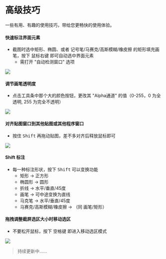 # 高级技巧

一些有用、有趣的使用技巧，带给您更畅快的使用体验。

#### 快速标注界面元素
* 截图时选中矩形、椭圆、或者 记号笔/马赛克/高斯模糊/橡皮擦 的矩形填充画笔，按下 <kbd>鼠标右键</kbd> 即可自动选中界面元素
  * 需打开 "自动检测窗口" 选项

![](https://cloud.githubusercontent.com/assets/2010459/20292800/7ea3310c-ab2b-11e6-93d6-dd3d00bf9a93.gif)

#### 调节画笔透明度
* 点击工具条中那个大的颜色按钮，更改其 "Alpha通道" 的值（0-255，0 为全透明, 255 为完全不透明）

![](https://cloud.githubusercontent.com/assets/2010459/20332863/c2d47552-abe9-11e6-8ddb-40d9268038ee.gif)

#### 对齐贴图窗口到其他贴图或其他程序窗口
* 按住 <kbd>Shift</kbd> 再拖动贴图，差不多对齐后释放鼠标即可

![](https://cloud.githubusercontent.com/assets/2010459/20332875/d68a4900-abe9-11e6-9cd2-a6e6cfa38544.gif)

#### Shift 标注
* 每一种标注形状，按下 <kbd>Shift</kbd> 可以变换功能
  * 矩形 -> 正方形
  * 椭圆形 -> 圆形
  * 折线 -> 水平/垂直/45度
  * 画笔 -> 可中途变换为直线
  * 马克笔 -> 水平/垂直/45度
  * 马赛克/高斯模糊/橡皮擦 -> （同 画笔/矩形）

#### 拖拽调整截屏选区大小时移动选区
* 不要松开鼠标，按下 <kbd>空格键</kbd> 即进入移动选区模式

![](https://cloud.githubusercontent.com/assets/2010459/20332878/e17cd59e-abe9-11e6-9268-66b5c2eb07da.gif)

> 持续更新中……